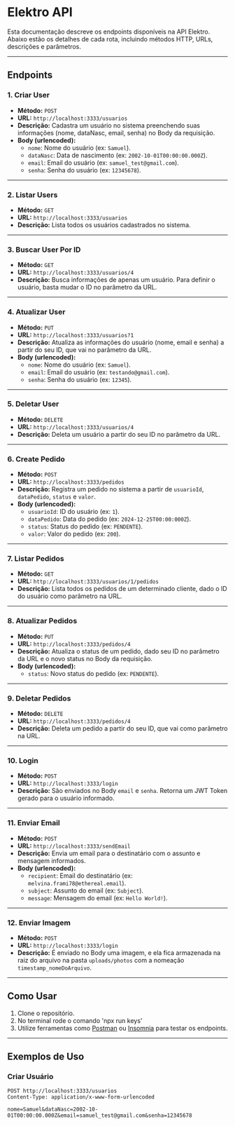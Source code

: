 # Elektro API

Esta documentação descreve os endpoints disponíveis na API Elektro. Abaixo estão os detalhes de cada rota, incluindo métodos HTTP, URLs, descrições e parâmetros.

---

## Endpoints

### 1. **Criar User**
- **Método:** `POST`
- **URL:** `http://localhost:3333/usuarios`
- **Descrição:** Cadastra um usuário no sistema preenchendo suas informações (nome, dataNasc, email, senha) no Body da requisição.
- **Body (urlencoded):**
  - `nome`: Nome do usuário (ex: `Samuel`).
  - `dataNasc`: Data de nascimento (ex: `2002-10-01T00:00:00.000Z`).
  - `email`: Email do usuário (ex: `samuel_test@gmail.com`).
  - `senha`: Senha do usuário (ex: `12345678`).

---

### 2. **Listar Users**
- **Método:** `GET`
- **URL:** `http://localhost:3333/usuarios`
- **Descrição:** Lista todos os usuários cadastrados no sistema.

---

### 3. **Buscar User Por ID**
- **Método:** `GET`
- **URL:** `http://localhost:3333/usuarios/4`
- **Descrição:** Busca informações de apenas um usuário. Para definir o usuário, basta mudar o ID no parâmetro da URL.

---

### 4. **Atualizar User**
- **Método:** `PUT`
- **URL:** `http://localhost:3333/usuarios?1`
- **Descrição:** Atualiza as informações do usuário (nome, email e senha) a partir do seu ID, que vai no parâmetro da URL.
- **Body (urlencoded):**
  - `nome`: Nome do usuário (ex: `Samuel`).
  - `email`: Email do usuário (ex: `testando@gmail.com`).
  - `senha`: Senha do usuário (ex: `12345`).

---

### 5. **Deletar User**
- **Método:** `DELETE`
- **URL:** `http://localhost:3333/usuarios/4`
- **Descrição:** Deleta um usuário a partir do seu ID no parâmetro da URL.

---

### 6. **Create Pedido**
- **Método:** `POST`
- **URL:** `http://localhost:3333/pedidos`
- **Descrição:** Registra um pedido no sistema a partir de `usuarioId`, `dataPedido`, `status` e `valor`.
- **Body (urlencoded):**
  - `usuarioId`: ID do usuário (ex: `1`).
  - `dataPedido`: Data do pedido (ex: `2024-12-25T00:00:000Z`).
  - `status`: Status do pedido (ex: `PENDENTE`).
  - `valor`: Valor do pedido (ex: `200`).

---

### 7. **Listar Pedidos**
- **Método:** `GET`
- **URL:** `http://localhost:3333/usuarios/1/pedidos`
- **Descrição:** Lista todos os pedidos de um determinado cliente, dado o ID do usuário como parâmetro na URL.

---

### 8. **Atualizar Pedidos**
- **Método:** `PUT`
- **URL:** `http://localhost:3333/pedidos/4`
- **Descrição:** Atualiza o status de um pedido, dado seu ID no parâmetro da URL e o novo status no Body da requisição.
- **Body (urlencoded):**
  - `status`: Novo status do pedido (ex: `PENDENTE`).

---

### 9. **Deletar Pedidos**
- **Método:** `DELETE`
- **URL:** `http://localhost:3333/pedidos/4`
- **Descrição:** Deleta um pedido a partir do seu ID, que vai como parâmetro na URL.

---

### 10. **Login**
- **Método:** `POST`
- **URL:** `http://localhost:3333/login`
- **Descrição:** São enviados no Body `email` e `senha`. Retorna um JWT Token gerado para o usuário informado.

---

### 11. **Enviar Email**
- **Método:** `POST`
- **URL:** `http://localhost:3333/sendEmail`
- **Descrição:** Envia um email para o destinatário com o assunto e mensagem informados.
- **Body (urlencoded):**
  - `recipient`: Email do destinatário (ex: `melvina.frami78@ethereal.email`).
  - `subject`: Assunto do email (ex: `Subject`).
  - `message`: Mensagem do email (ex: `Hello World!`).

---

### 12. **Enviar Imagem**
- **Método:** `POST`
- **URL:** `http://localhost:3333/login`
- **Descrição:** É enviado no Body uma imagem, e ela fica armazenada na raiz do arquivo na pasta `uploads/photos` com a nomeação `timestamp_nomeDoArquivo`.

---

## Como Usar

1. Clone o repositório.
2. No terminal rode o comando 'npx run keys'
3. Utilize ferramentas como [Postman](https://www.postman.com/) ou [Insomnia](https://insomnia.rest/) para testar os endpoints.

---

## Exemplos de Uso

### Criar Usuário
```http
POST http://localhost:3333/usuarios
Content-Type: application/x-www-form-urlencoded

nome=Samuel&dataNasc=2002-10-01T00:00:00.000Z&email=samuel_test@gmail.com&senha=12345678
